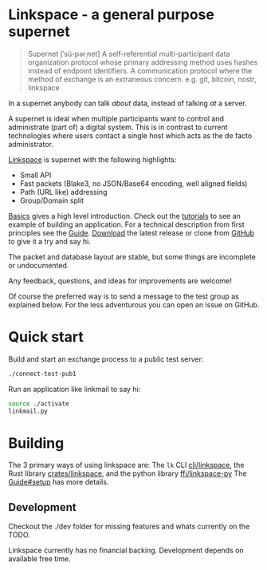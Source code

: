 # Linkspace - a general purpose supernet

> Supernet  [ˈsü-pərˌnet]
> A self-referential multi-participant data organization protocol whose primary
> addressing method uses hashes instead of endpoint identifiers.
> A communication protocol where the method of exchange is an extraneous concern.
> e.g. git, bitcoin, nostr, linkspace

In a supernet anybody can talk _about_ data, instead of talking _at_ a server.

A supernet is ideal when multiple participants want to control and administrate (part of) a digital system.
This is in contrast to current technologies where users contact a single host which acts as the de facto administrator.

[Linkspace](https://antonsol919.github.io/linkspace/index.html) is supernet with the following highlights:

- Small API
- Fast packets (Blake3, no JSON/Base64 encoding, well aligned fields)
- Path (URL like) addressing
- Group/Domain split

[Basics](www.linkspace.dev/basics.html) gives a high level introduction.
Check out the [tutorials](www.linkspace.dev/docs/tutorial/index.html) to see an example of building an application.
For a technical description from first principles see the [Guide](www.linkspace.dev/docs/guide/index.html).
[Download](https://github.com/AntonSol919/linkspace/releases) the latest release or clone from [GitHub](https://github.com/AntonSol919/linkspace)
to give it a try and say hi.

The packet and database layout are stable, but some things are incomplete or undocumented.

Any feedback, questions, and ideas for improvements are welcome!

Of course the preferred way is to send a message to the test group as explained below.
For the less adventurous you can open an issue on GitHub.

# Quick start

Build and start an exchange process to a public test server:

```bash
./connect-test-pub1
```

Run an application like linkmail to say hi:

```bash
source ./activate
linkmail.py
```

# Building

The 3 primary ways of using linkspace are:
The `lk` CLI [cli/linkspace](./cli/linkspace), the Rust library [crates/linkspace](./crates/linkspace), and the python library [ffi/linkspace-py](./ffi/linkspace-py)
The [Guide#setup](https://antonsol919.github.io/linkspace/docs/guide/index.html#setup) has more details.

## Development

Checkout the ./dev folder for missing features and whats currently on the TODO.

Linkspace currently has no financial backing.
Development depends on available free time.
